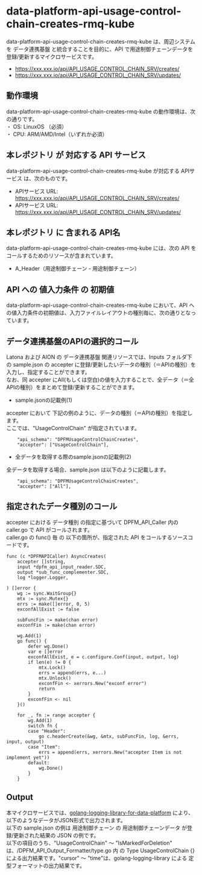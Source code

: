 # data-platform-api-usage-control-chain-creates-rmq-kube
data-platform-api-usage-control-chain-creates-rmq-kube は、周辺システム　を データ連携基盤 と統合することを目的に、API で用途制御チェーンデータを登録/更新するマイクロサービスです。

* https://xxx.xxx.io/api/API_USAGE_CONTROL_CHAIN_SRV/creates/
* https://xxx.xxx.io/api/API_USAGE_CONTROL_CHAIN_SRV/updates/

## 動作環境
data-platform-api-usage-control-chain-creates-rmq-kube の動作環境は、次の通りです。  
・ OS: LinuxOS （必須）  
・ CPU: ARM/AMD/Intel（いずれか必須）  

## 本レポジトリ が 対応する API サービス
data-platform-api-usage-control-chain-creates-rmq-kube が対応する APIサービス は、次のものです。

* APIサービス URL: https://xxx.xxx.io/api/API_USAGE_CONTROL_CHAIN_SRV/creates/
* APIサービス URL: https://xxx.xxx.io/api/API_USAGE_CONTROL_CHAIN_SRV/updates/

## 本レポジトリ に 含まれる API名
data-platform-api-usage-control-chain-creates-rmq-kube には、次の API をコールするためのリソースが含まれています。  

* A_Header（用途制御チェーン - 用途制御チェーン）

## API への 値入力条件 の 初期値
data-platform-api-usage-control-chain-creates-rmq-kube において、API への値入力条件の初期値は、入力ファイルレイアウトの種別毎に、次の通りとなっています。  

## データ連携基盤のAPIの選択的コール
Latona および AION の データ連携基盤 関連リソースでは、Inputs フォルダ下の sample.json の accepter に登録/更新したいデータの種別（＝APIの種別）を入力し、指定することができます。  
なお、同 accepter にAll(もしくは空白)の値を入力することで、全データ（＝全APIの種別）をまとめて登録/更新することができます。  

* sample.jsonの記載例(1)  

accepter において 下記の例のように、データの種別（＝APIの種別）を指定します。  
ここでは、"UsageControlChain" が指定されています。    
  
```
	"api_schema": "DPFMUsageControlChainCreates",
	"accepter": ["UsageControlChain"],
```
  
* 全データを取得する際のsample.jsonの記載例(2)  

全データを取得する場合、sample.json は以下のように記載します。  

```
	"api_schema": "DPFMUsageControlChainCreates",
	"accepter": ["All"],
```

## 指定されたデータ種別のコール
accepter における データ種別 の指定に基づいて DPFM_API_Caller 内の caller.go で API がコールされます。  
caller.go の func() 毎 の 以下の箇所が、指定された API をコールするソースコードです。  

```
func (c *DPFMAPICaller) AsyncCreates(
	accepter []string,
	input *dpfm_api_input_reader.SDC,
	output *sub_func_complementer.SDC,
	log *logger.Logger,
    
) []error {
	wg := sync.WaitGroup{}
	mtx := sync.Mutex{}
	errs := make([]error, 0, 5)
	exconfAllExist := false

	subFuncFin := make(chan error)
	exconfFin := make(chan error)

	wg.Add(1)
	go func() {
		defer wg.Done()
		var e []error
		exconfAllExist, e = c.configure.Conf(input, output, log)
		if len(e) != 0 {
			mtx.Lock()
			errs = append(errs, e...)
			mtx.Unlock()
			exconfFin <- xerrors.New("exconf error")
			return
		}
		exconfFin <- nil
	}()

	for _, fn := range accepter {
		wg.Add(1)
		switch fn {
		case "Header":
			go c.headerCreate(&wg, &mtx, subFuncFin, log, &errs, input, output)
		case "Item":
			errs = append(errs, xerrors.New("accepter Item is not implement yet"))
		default:
			wg.Done()
		}
	}
```

## Output  
本マイクロサービスでは、[golang-logging-library-for-data-platform](https://github.com/latonaio/golang-logging-library-for-data-platform) により、以下のようなデータがJSON形式で出力されます。  
以下の sample.json の例は 用途制御チェーン の 用途制御チェーンデータ が登録/更新された結果の JSON の例です。  
以下の項目のうち、"UsageControlChain" ～ "IsMarkedForDeletion" は、/DPFM_API_Output_Formatter/type.go 内 の Type UsageControlChain {} による出力結果です。"cursor" ～ "time"は、golang-logging-library による 定型フォーマットの出力結果です。  

```
```
